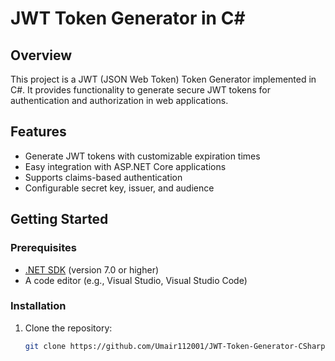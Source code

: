 # JWT Token Generator in C#

## Overview

This project is a JWT (JSON Web Token) Token Generator implemented in C#. It provides functionality to generate secure JWT tokens for authentication and authorization in web applications.

## Features

- Generate JWT tokens with customizable expiration times
- Easy integration with ASP.NET Core applications
- Supports claims-based authentication
- Configurable secret key, issuer, and audience

## Getting Started

### Prerequisites

- [.NET SDK](https://dotnet.microsoft.com/download) (version 7.0 or higher)
- A code editor (e.g., Visual Studio, Visual Studio Code)

### Installation

1. Clone the repository:

   ```bash
   git clone https://github.com/Umair112001/JWT-Token-Generator-CSharp.git
